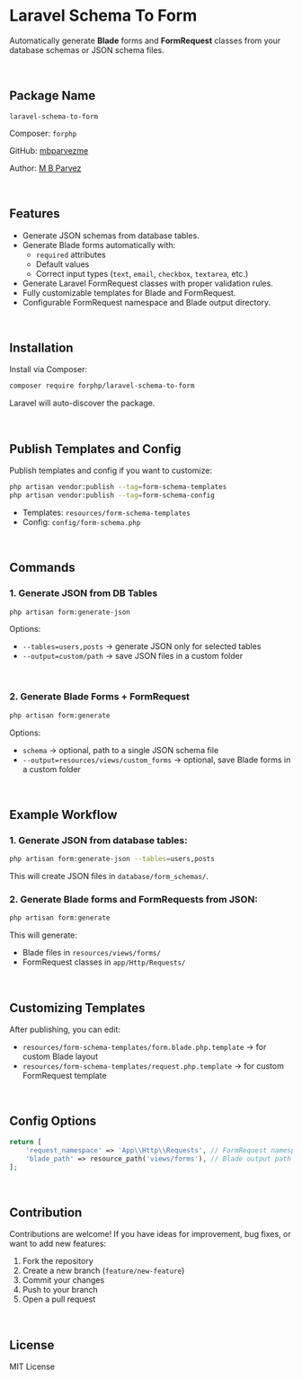 # Laravel Schema To Form

Automatically generate **Blade** forms and **FormRequest** classes from your database schemas or JSON schema files.

<br>

## Package Name

`laravel-schema-to-form`

Composer: `forphp`

GitHub: [mbparvezme](https://github.com/mbparvezme)

Author: [M B Parvez](https://mbparvez.me)

<br>

## Features

- Generate JSON schemas from database tables.
- Generate Blade forms automatically with:
  - `required` attributes
  - Default values
  - Correct input types (`text`, `email`, `checkbox`, `textarea`, etc.)
- Generate Laravel FormRequest classes with proper validation rules.
- Fully customizable templates for Blade and FormRequest.
- Configurable FormRequest namespace and Blade output directory.

<br>

## Installation
Install via Composer:
```sh
composer require forphp/laravel-schema-to-form
```
Laravel will auto-discover the package.

<br>

## Publish Templates and Config
Publish templates and config if you want to customize:
```sh
php artisan vendor:publish --tag=form-schema-templates
php artisan vendor:publish --tag=form-schema-config
```
- Templates: `resources/form-schema-templates`
- Config: `config/form-schema.php`

<br>

## Commands

### 1. Generate JSON from DB Tables
```sh
php artisan form:generate-json
```

Options:
- `--tables=users,posts` → generate JSON only for selected tables
- `--output=custom/path` → save JSON files in a custom folder

<br>

### 2. Generate Blade Forms + FormRequest
```sh
php artisan form:generate
```

Options:
- `schema` → optional, path to a single JSON schema file
- `--output=resources/views/custom_forms` → optional, save Blade forms in a custom folder

<br>

## Example Workflow

### 1. Generate JSON from database tables:
```sh
php artisan form:generate-json --tables=users,posts
```

This will create JSON files in `database/form_schemas/`.

### 2. Generate Blade forms and FormRequests from JSON:
```sh
php artisan form:generate
```

This will generate:
- Blade files in `resources/views/forms/`
- FormRequest classes in `app/Http/Requests/`

<br>

## Customizing Templates

After publishing, you can edit:

- `resources/form-schema-templates/form.blade.php.template` → for custom Blade layout
- `resources/form-schema-templates/request.php.template` → for custom FormRequest template

<br>

## Config Options
```php
return [
    'request_namespace' => 'App\\Http\\Requests', // FormRequest namespace
    'blade_path' => resource_path('views/forms'), // Blade output path
];
```
<br>

## Contribution
Contributions are welcome! If you have ideas for improvement, bug fixes, or want to add new features:

1. Fork the repository
2. Create a new branch (`feature/new-feature`)
3. Commit your changes
4. Push to your branch
5. Open a pull request

<br>

## License
MIT License